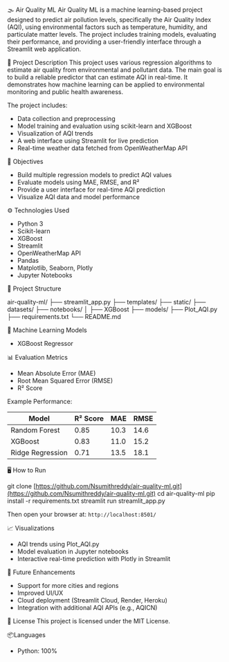 🌫️ Air Quality ML
Air Quality ML is a machine learning-based project designed to predict air pollution levels, specifically the Air Quality Index (AQI), using environmental factors such as temperature, humidity, and particulate matter levels. The project includes training models, evaluating their performance, and providing a user-friendly interface through a Streamlit web application.

📖 Project Description
This project uses various regression algorithms to estimate air quality from environmental and pollutant data. The main goal is to build a reliable predictor that can estimate AQI in real-time. It demonstrates how machine learning can be applied to environmental monitoring and public health awareness.

The project includes:
- Data collection and preprocessing
- Model training and evaluation using scikit-learn and XGBoost
- Visualization of AQI trends
- A web interface using Streamlit for live prediction
- Real-time weather data fetched from OpenWeatherMap API

🎯 Objectives
- Build multiple regression models to predict AQI values
- Evaluate models using MAE, RMSE, and R²
- Provide a user interface for real-time AQI prediction
- Visualize AQI data and model performance

⚙️ Technologies Used
- Python 3
- Scikit-learn
- XGBoost
- Streamlit
- OpenWeatherMap API
- Pandas
- Matplotlib, Seaborn, Plotly
- Jupyter Notebooks

📁 Project Structure

air-quality-ml/
├── streamlit\_app.py
├── templates/
├── static/
├── datasets/
├── notebooks/
│   ├── XGBoost
├── models/
├── Plot\_AQI.py
├── requirements.txt
└── README.md

🧠 Machine Learning Models
- XGBoost Regressor

📊 Evaluation Metrics
- Mean Absolute Error (MAE)
- Root Mean Squared Error (RMSE)
- R² Score

Example Performance:

| Model             | R² Score | MAE  | RMSE |
|------------------|----------|------|------|
| Random Forest     | 0.85     | 10.3 | 14.6 |
| XGBoost           | 0.83     | 11.0 | 15.2 |
| Ridge Regression  | 0.71     | 13.5 | 18.1 |

🖥️ How to Run

git clone [https://github.com/Nsumithreddy/air-quality-ml.git](https://github.com/Nsumithreddy/air-quality-ml.git)
cd air-quality-ml
pip install -r requirements.txt
streamlit run streamlit\_app.py

Then open your browser at: `http://localhost:8501/`

📈 Visualizations
- AQI trends using Plot_AQI.py
- Model evaluation in Jupyter notebooks
- Interactive real-time prediction with Plotly in Streamlit

🔮 Future Enhancements
- Support for more cities and regions
- Improved UI/UX
- Cloud deployment (Streamlit Cloud, Render, Heroku)
- Integration with additional AQI APIs (e.g., AQICN)

📜 License
This project is licensed under the MIT License.

📦Languages
- Python: 100%

